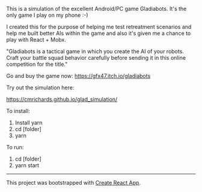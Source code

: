 This is a simulation of the excellent Android/PC game Gladiabots.  It's the only game I play on my phone :-)  

I created this for the purpose of helping me test retreatment scenarios and help me built better AIs within the game and also it's given me a chance to play with React + Mobx.

"Gladiabots is a tactical game in which you create the AI of your robots. 
Craft your battle squad behavior carefully before sending it in this online competition for the title."

Go and buy the game now:  https://gfx47.itch.io/gladiabots

Try out the simulation here:

https://cmrichards.github.io/glad_simulation/

To install:

1. Install yarn
2. cd [folder] 
3. yarn

To run:

1. cd [folder]
2. yarn start


---------------------------

This project was bootstrapped with [Create React App](https://github.com/facebookincubator/create-react-app).
